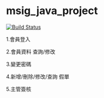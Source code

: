 # msig_java_project

[![Build Status](https://travis-ci.org/shouqing777/msig_java_project.svg?branch=master)](https://travis-ci.org/shouqing777/msig_java_project)


1.會員登入

2.會員資料 查詢/修改

3.變更密碼

4.新增/刪除/修改/查詢 假單

5.主管簽核
